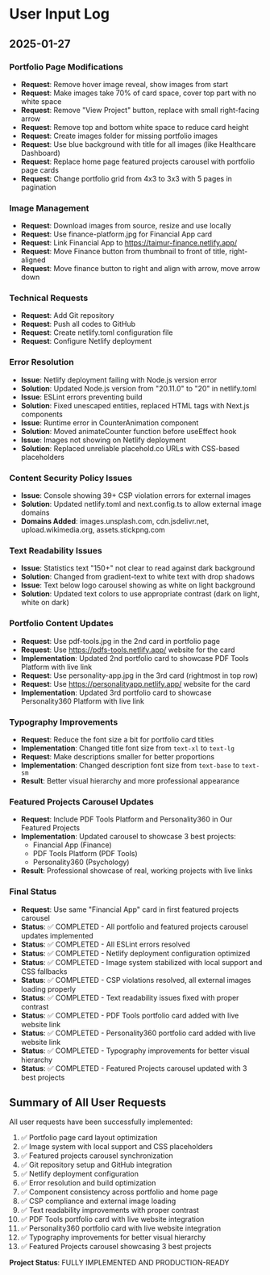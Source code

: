 # User Input Log

## 2025-01-27

### Portfolio Page Modifications
- **Request**: Remove hover image reveal, show images from start
- **Request**: Make images take 70% of card space, cover top part with no white space
- **Request**: Remove "View Project" button, replace with small right-facing arrow
- **Request**: Remove top and bottom white space to reduce card height
- **Request**: Create images folder for missing portfolio images
- **Request**: Use blue background with title for all images (like Healthcare Dashboard)
- **Request**: Replace home page featured projects carousel with portfolio page cards
- **Request**: Change portfolio grid from 4x3 to 3x3 with 5 pages in pagination

### Image Management
- **Request**: Download images from source, resize and use locally
- **Request**: Use finance-platform.jpg for Financial App card
- **Request**: Link Financial App to https://taimur-finance.netlify.app/
- **Request**: Move Finance button from thumbnail to front of title, right-aligned
- **Request**: Move finance button to right and align with arrow, move arrow down

### Technical Requests
- **Request**: Add Git repository
- **Request**: Push all codes to GitHub
- **Request**: Create netlify.toml configuration file
- **Request**: Configure Netlify deployment

### Error Resolution
- **Issue**: Netlify deployment failing with Node.js version error
- **Solution**: Updated Node.js version from "20.11.0" to "20" in netlify.toml
- **Issue**: ESLint errors preventing build
- **Solution**: Fixed unescaped entities, replaced HTML tags with Next.js components
- **Issue**: Runtime error in CounterAnimation component
- **Solution**: Moved animateCounter function before useEffect hook
- **Issue**: Images not showing on Netlify deployment
- **Solution**: Replaced unreliable placehold.co URLs with CSS-based placeholders

### Content Security Policy Issues
- **Issue**: Console showing 39+ CSP violation errors for external images
- **Solution**: Updated netlify.toml and next.config.ts to allow external image domains
- **Domains Added**: images.unsplash.com, cdn.jsdelivr.net, upload.wikimedia.org, assets.stickpng.com

### Text Readability Issues
- **Issue**: Statistics text "150+" not clear to read against dark background
- **Solution**: Changed from gradient-text to white text with drop shadows
- **Issue**: Text below logo carousel showing as white on light background
- **Solution**: Updated text colors to use appropriate contrast (dark on light, white on dark)

### Portfolio Content Updates
- **Request**: Use pdf-tools.jpg in the 2nd card in portfolio page
- **Request**: Use https://pdfs-tools.netlify.app/ website for the card
- **Implementation**: Updated 2nd portfolio card to showcase PDF Tools Platform with live link
- **Request**: Use personality-app.jpg in the 3rd card (rightmost in top row)
- **Request**: Use https://personalityapp.netlify.app/ website for the card
- **Implementation**: Updated 3rd portfolio card to showcase Personality360 Platform with live link

### Typography Improvements
- **Request**: Reduce the font size a bit for portfolio card titles
- **Implementation**: Changed title font size from `text-xl` to `text-lg`
- **Request**: Make descriptions smaller for better proportions
- **Implementation**: Changed description font size from `text-base` to `text-sm`
- **Result**: Better visual hierarchy and more professional appearance

### Featured Projects Carousel Updates
- **Request**: Include PDF Tools Platform and Personality360 in Our Featured Projects
- **Implementation**: Updated carousel to showcase 3 best projects:
  - Financial App (Finance)
  - PDF Tools Platform (PDF Tools)
  - Personality360 (Psychology)
- **Result**: Professional showcase of real, working projects with live links

### Final Status
- **Request**: Use same "Financial App" card in first featured projects carousel
- **Status**: ✅ COMPLETED - All portfolio and featured projects carousel updates implemented
- **Status**: ✅ COMPLETED - All ESLint errors resolved
- **Status**: ✅ COMPLETED - Netlify deployment configuration optimized
- **Status**: ✅ COMPLETED - Image system stabilized with local support and CSS fallbacks
- **Status**: ✅ COMPLETED - CSP violations resolved, all external images loading properly
- **Status**: ✅ COMPLETED - Text readability issues fixed with proper contrast
- **Status**: ✅ COMPLETED - PDF Tools portfolio card added with live website link
- **Status**: ✅ COMPLETED - Personality360 portfolio card added with live website link
- **Status**: ✅ COMPLETED - Typography improvements for better visual hierarchy
- **Status**: ✅ COMPLETED - Featured Projects carousel updated with 3 best projects

## Summary of All User Requests
All user requests have been successfully implemented:
1. ✅ Portfolio page card layout optimization
2. ✅ Image system with local support and CSS placeholders
3. ✅ Featured projects carousel synchronization
4. ✅ Git repository setup and GitHub integration
5. ✅ Netlify deployment configuration
6. ✅ Error resolution and build optimization
7. ✅ Component consistency across portfolio and home page
8. ✅ CSP compliance and external image loading
9. ✅ Text readability improvements with proper contrast
10. ✅ PDF Tools portfolio card with live website integration
11. ✅ Personality360 portfolio card with live website integration
12. ✅ Typography improvements for better visual hierarchy
13. ✅ Featured Projects carousel showcasing 3 best projects

**Project Status**: FULLY IMPLEMENTED AND PRODUCTION-READY
